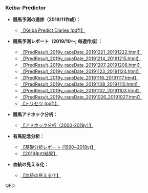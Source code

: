 ### Keiba-Predictor
- **競馬予測の進捗（2019/11作成）：**
    - [【Keiba Predict Diaries (pdf)】](https://ryutoro-galois.github.io/keiba-predictor/KeibaPredictDiaries_v1_201911.pdf)

- **競馬予測レポート（2019/10～;  毎週作成）：**
    - [【PredResult_2019y_raceDate_20191221_20191222.html】](https://ryutoro-galois.github.io/keiba-predictor/PredResult_2019y_raceDate_20191221_20191222.html)
    - [【PredResult_2019y_raceDate_20191214_20191215.html】](https://ryutoro-galois.github.io/keiba-predictor/PredResult_2019y_raceDate_20191214_20191215.html)
    - [【PredResult_2019y_raceDate_20191207_20191208.html】](https://ryutoro-galois.github.io/keiba-predictor/PredResult_2019y_raceDate_20191207_20191208.html)
    - [【PredResult_2019y_raceDate_20191123_20191124.html】](https://ryutoro-galois.github.io/keiba-predictor/PredResult_2019y_raceDate_20191123_20191124.html)
    - [【PredResult_2019y_raceDate_20191116_20191117.html】](https://ryutoro-galois.github.io/keiba-predictor/PredResult_2019y_raceDate_20191116_20191117.html)
    - [【PredResult_2019y_raceDate_20191109_20191110.html】](https://ryutoro-galois.github.io/keiba-predictor/PredResult_2019y_raceDate_20191109_20191110.html)
    - [【PredResult_2019y_raceDate_20191102_20191103.html】](https://ryutoro-galois.github.io/keiba-predictor/PredResult_2019y_raceDate_20191102_20191103.html)
    - [【PredResult_2019y_raceDate_20191026_20191027.html】](https://ryutoro-galois.github.io/keiba-predictor/PredResult_2019y_raceDate_20191026_20191027.html)
    - [【トリセツ (pdf)】](https://ryutoro-galois.github.io/keiba-predictor/keiba-predictor-tool(KPT)_r2.pdf)

- **競馬アドホック分析：**
    - [【アドホック分析（2000-2019y）】](https://ryutoro-galois.github.io/keiba-predictor/AdHocAnalysis_keiba_04_2000y_2019y_G1_20191113.html)

- **有馬記念分析：**
    - [【基礎分析レポート (1990~2018y)】](https://ryutoro-galois.github.io/keiba-predictor/sankeyDiagram_keiba_Arimakinen_1990y_2018y.html)
    - [【2019年の結果】](https://ryutoro-galois.github.io/keiba-predictor/sankeyDiagram_keiba_Arimakinen_2019y.html)

- **血統の見える化：**
    - [【血統の見える化】](https://ryutoro-galois.github.io/keiba-predictor/sankeyDiagram_horse_pedigree.html)

QED.